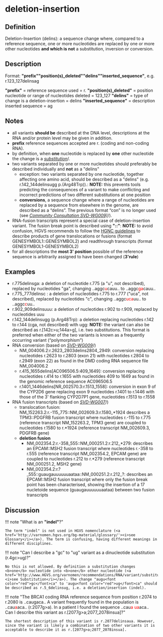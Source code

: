 # deletion-insertion

## Definition

Deletion-Insertion (delins): a sequence change where, compared to a reference sequence, one or more nucleotides are replaced by one or more other nucleotides <b>and which is not</b> a substitution, inversion or conversion.

## Description

Format:   **"prefix""position(s)\_deleted""delins""inserted_sequence"**,  e.g. r.123\_127delinsag

**"prefix"**  =  reference sequence used  =  r.
**"position(s)\_deleted"**  =  position nucleotide or range of nucleotides deleted  =  123\_127
**"delins"**  =  type of change is a deletion-insertion  =  delins
**"inserted\_sequence"**  =  description inserted sequence  =  ag
## Notes

* all variants **should be** described at the DNA level, descriptions at the RNA and/or protein level may be given in addition.
* **prefix** reference sequences accepted are r. (coding and non-coding RNA).
* by definition, when **one** nucleotide is replaced by **one** other nucleotide the change is a [_substitution_](../substitution/)/.
* two variants separated by one or more nucleotides should preferably be described individually and **not** as a "delins"
    * exception: two variants separated by one nucleotide, together affecting one amino acid, should be described as a "delins" (e.g. r.142\_144delinsugg p.(Arg48Trp)).: **NOTE:**    this prevents tools predicting the consequences of a variant to make conflicting and incorrect predictions of two different substitutions at one position
    * **conversions**, a sequence change where a range of nucleotides are replaced by a sequence from elsewhere in the genome, are described as a “delins”. The previous format “con” is no longer used (see [_Community Consultation SVD-WG009)_](../../consultation/SVD-WG009/)/).
* RNA-fusion transcripts represent a special case of deletion-insertion variant. The fusion break point is described using **"::"**: **NOTE:**    to avoid confusion, HGVS recommends to follow the [HGNC guidelines](https://www.genenames.org/about/guidelines/) to describe products of gene translocations or fusions (format GENESYMBOL1::GENESYMBOL2) and readthrough transcripts (format GENESYMBOL1-GENESYMBOL2)
* for all descriptions the **most 3' position** possible of the reference sequence is arbitrarily assigned to have been changed (**3'rule**)
## Examples

* r.775delinsga: a deletion of nucleotide r.775 (a "u", not described), replaced by nucleotides "ga", changing ..aggc<font color="red">u</font>cauu.. to ..aggc<font color="red">ga</font>cauu..
* r.775\_777delinsc : a deletion of nucleotides r.775 to r.777 ("uca", not described), replaced by nucleotides "c", changing ..aggc<font color="red">uca</font>uu.. to ..aggc<font color="red">c</font>uu..
* r.902_909delinsuuu: a deletion of nucleotides r.902 to r.909, replaced by nucleotides uuu
* r.142_144delinsugg (p.Arg48Trp): a deletion replacing nucleotides r.142 to r.144 (cga, not described) with ugg: **NOTE:** the variant can also be described as r.[142c>u;144a>g], i.e. two substitutions. This format is preferred when either of the two variants is known as a frequently occurring variant (“polymorphism”)
* RNA conversion (based on [_SVD-WG009_](../../consultation/SVD-WG009/)/)
    * NM\_004006.2:r.2623\_2803delins2804\_2949: conversion replacing nucleotides r.2623 to r.2803 (exon 21) with nucleotides r.2804 to r.2949 (exon 22) as found in the DMD coding RNA sequence file NM\_004006.2
    * r.415\_1655delins[AC096506.5:409\_1649]: conversion replacing nucleotides r.414 to r.1655 with nucleotides 409 to 1649 as found in the genomic reference sequence AC096506.5
    * r.1401\_1446delins[NR\_002570.3:r.1513\_1558]: conversion in exon 9 of the CYP2D6 gene replacing exon 9 nucleotides r.1401 to r.1446 with those of the 3' flanking CYP2D7P1 gene, nucleotides r.1513 to r.1558
* RNA fusion transcripts (based on [_SVD-WG007_](../../consultation/SVD-WG007/)/)
    * translocation fusion: NM\_152263.2:r.-115\_775::NM_002609.3:r.1580\_\*1924 describes a TPM3::PDGFRB fusion transcript where nucleotides r.-115 to r.775 (reference transcript NM\_152263.2, TPM3 gene) are coupled to nucleotides r.1580 to r.\*1924 (reference transcript NM\_002609.3, PDGFRB gene)
    * **deletion fusion**
        * NM\_002354.2:r.-358\_555::NM\_000251.2:r.212\_\*279: describes an EPCAM::MSH2 fusion transcript where nucleotides r.-358 to r.555 (reference transcript NM\_002354.2, EPCAM gene) are coupled to nucleotides r.212 to r.\*279 (reference transcript NM\_000251.2, MSH2 gene)
        * NM\_002354.2:r.?\_555::guaugauuuuuuaataa::NM\_000251.2:r.212\_?: describes an EPCAM::MSH2 fusion transcript where only the fusion break point has been characterised, showing the insertion of a 17 nucletoide sequence (guaugauuuuuuaataa) between two fusion transcripts
## Discussion

!!! note "What is an <b>"indel"</b>?"

    The term "indel" is not used in HGVS nomenclature (<a href='http://varnomen.hgvs.org/bg-material/glossary/'><i>see Glossary</i></a>). The term is confusing, having different meanings in different disciplines.

!!! note "Can I describe a "gc" to "ug" variant as a dinucleotide substitution (r.4gc>ug)?"

    No this is not allowed. By definition a substitution changes <b>one</b> nucleotide into <b>one</b> other nucleotide (<a href='http://www.HGVS.org/varnomen/recommendations/RNA/variant/substitution/'><i>see Substitution</i></a>). The change "augu<font color="red">gc</font>ca" to 'augu<font color="red">ug</font>ca" should be described as r.5_6delinsug, i.e. a deletion/insertion (indel).

!!! note "The BRCA1 coding RNA reference sequence from position r.2074 to r.2080 is ..caugaca.. A variant frequently found in the population is ..cau<font color="red">a</font>aca.. (r.2077g>a). In a patient I found the sequence ..cau<font color="red">a ua</font>aca.. Can I describe this variant as r.[2077g>a;2077_2078insua]?"

    The shortest description of this variant is r.2077delinsaua. However, since the variant is likely a combination of two other variants it is acceptable to describe it as r.[2077g>a;2077_2078insua].

